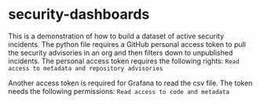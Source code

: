 # security-dashboards

This is a demonstration of how to build a dataset of active security incidents. The python file requires a GitHub personal access token to pull the security advisories in an org and then filters down to unpublished incidents. The personal access token requires the following rights:  `Read access to metadata and repository advisories`

Another access token is required for Grafana to read the csv file. The token needs the following permissions: `Read access to code and metadata`
